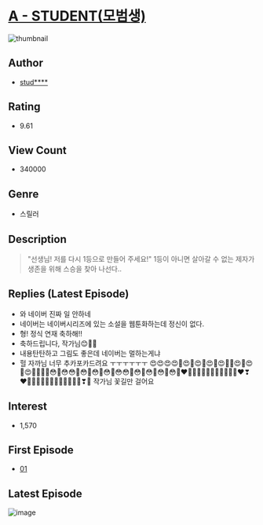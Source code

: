 # [A - STUDENT(모범생)](https://comic.naver.com/bestChallenge/list?titleId=732285)
![thumbnail](https://image-comic.pstatic.net/user_contents_data/challenge_comic/2019/09/02/327239/thumbnail_202x164737e11df_6d61_4b74_a2a4_7aa36b2ddffe_00002586.JPEG)

## Author
- [stud****](https://comic.naver.com/artistTitle?id=327239)

## Rating
- 9.61

## View Count
- 340000

## Genre
- 스릴러

## Description
> "선생님! 저를 다시 1등으로 만들어 주세요!" 1등이 아니면 살아갈 수 없는 제자가 생존을 위해 스승을 찾아 나선다..

## Replies (Latest Episode)
- 와 네이버 진짜 일 안하네
- 네이버는 네이버시리즈에 있는 소설을 웹툰화하는데 정신이 없다.
- 형! 정식 연재 축하해!!
- 축하드립니다, 작가님😊👏🎉
- 내용탄탄하고 그림도 좋은데 네이버는 멀하는게냐
- 헐 자까님 너무 추카포카드려요 ㅜㅜㅜㅜㅜㅜ 😍😍😍😍🥰😍🥰😍🥰😍🥰😍🥰🥰😍🥰😍🥰😍🥳🥳🥳🥳😳🥳😳😳🥳😳🥳😳🥳😳🥳😳😳🥳😳🥳😳🥳😳🥳😳🥳❤💟💚🧡💕🧡💕💓💌💗💚💟❤❣❤💜🧡💟🧡💕🧡💌🧡💌🧡💚💗❣💖 작가님 꽃길만 걸어요

## Interest
- 1,570

## First Episode
- [01](https://comic.naver.com/bestChallenge/detail?titleId=732285&no=1)

## Latest Episode
![image](https://image-comic.pstatic.net/user_contents_data/challenge_comic/2020/11/23/327239/upload_3979269153922114147.jpeg)
